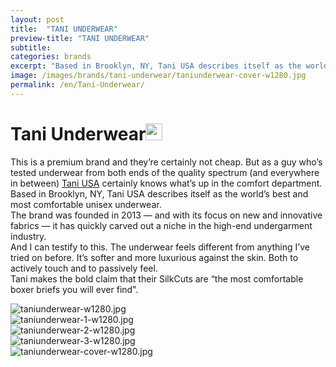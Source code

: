 ```yaml
---
layout: post
title:  "TANI UNDERWEAR"
preview-title: "TANI UNDERWEAR"
subtitle:
categories: brands
excerpt: "Based in Brooklyn, NY, Tani USA describes itself as the world’s best and most comfortable unisex underwear" 
image: /images/brands/tani-underwear/taniunderwear-cover-w1280.jpg
permalink: /en/Tani-Underwear/
---
```


<div class="dark-grey-bg">
    <div class="container">
        <div class="row">
            <div class="col section ft-white ft-300">
                <h1 class="white-color">Tani Underwear<img class="space" src="{{ '/assets/images/aquarius.png' | prepend: SourceUrl }}" width="27"></h1>
                <p>This is a premium brand and they’re certainly not cheap. But as a guy who’s tested underwear from both ends of the quality spectrum (and everywhere in between) <a class="red ft-400" href="https://instagram.com/taniunderwear?utm_source=ig_profile_share&igshid=1tpof2890ikav/" target="_blank">Tani USA</a> certainly knows what’s up in the comfort department.<br>
                Based in Brooklyn, NY, Tani USA describes itself as the world’s best and most comfortable unisex underwear.<br>
                The brand was founded in 2013 — and with its focus on new and innovative fabrics — it has quickly carved out a niche in the high-end undergarment industry.<br>
                And I can testify to this. The underwear feels different from anything I’ve tried on before. It’s softer and more luxurious against the skin. Both to actively touch and to passively feel.<br>
                Tani makes the bold claim that their SilkCuts are “the most comfortable boxer briefs you will ever find".</p>  
            </div>
        </div>
    </div>
    <div class="post-gallery">
        <div class="container">
            <div class="row">
                <div class="col">
                    <img src="{{ '/images/brands/tani-underwear/taniunderwear-w1280.jpg' | prepend: SourceUrl }}" alt="taniunderwear-w1280.jpg">
                </div>
            </div>
            <div class="row">
                <div class="col-md-6">
                    <img src="{{ '/images/brands/tani-underwear/taniunderwear-1-w1280.jpg' | prepend: SourceUrl }}" alt="taniunderwear-1-w1280.jpg">
                </div>
                <div class="col-md-6">
                    <img src="{{ '/images/brands/tani-underwear/taniunderwear-2-w1280.jpg' | prepend: SourceUrl }}" alt="taniunderwear-2-w1280.jpg">
                </div>
            </div>
            <div class="row">
                <div class="col">
                    <img src="{{ '/images/brands/tani-underwear/taniunderwear-3-w1280.jpg' | prepend: SourceUrl }}" alt="taniunderwear-3-w1280.jpg">
                </div>
            </div>
            <div class="row">
                <div class="col">
                    <img src="{{ '/images/brands/tani-underwear/taniunderwear-cover-w1280.jpg' | prepend: SourceUrl }}" alt="taniunderwear-cover-w1280.jpg">
                </div>
            </div>
        </div>
    </div>
</div>